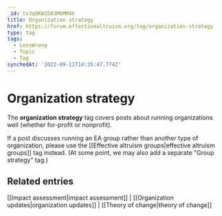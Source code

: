 ```yaml
---
_id: tx3q9KW35B3M6MM4h
title: Organization strategy
href: https://forum.effectivealtruism.org/tag/organization-strategy
type: tag
tags:
  - LessWrong
  - Topic
  - Tag
synchedAt: '2022-09-11T14:35:47.774Z'
---
```

# Organization strategy

The **organization strategy** tag covers posts about running organizations well (whether for-profit or nonprofit).

If a post discusses running an EA group rather than another type of organization, please use the [[Effective altruism groups|effective altruism groups]] tag instead. (At some point, we may also add a separate "Group strategy" tag.)

Related entries
---------------

[[Impact assessment|impact assessment]] | [[Organization updates|organization updates]] | [[Theory of change|theory of change]]